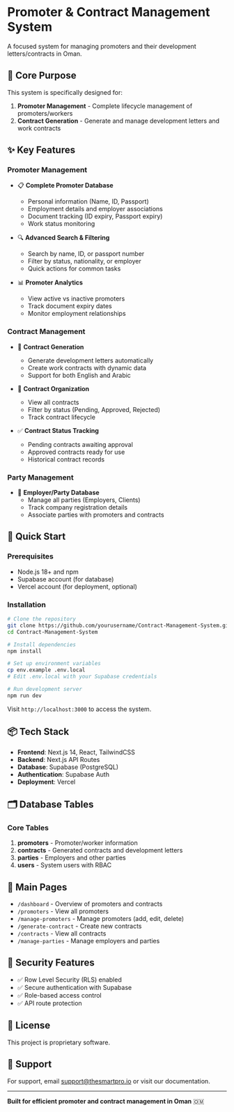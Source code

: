 # Promoter & Contract Management System

A focused system for managing promoters and their development letters/contracts in Oman.

## 🎯 Core Purpose

This system is specifically designed for:

1. **Promoter Management** - Complete lifecycle management of promoters/workers
2. **Contract Generation** - Generate and manage development letters and work contracts

## ✨ Key Features

### Promoter Management

- 📋 **Complete Promoter Database**
  - Personal information (Name, ID, Passport)
  - Employment details and employer associations
  - Document tracking (ID expiry, Passport expiry)
  - Work status monitoring

- 🔍 **Advanced Search & Filtering**
  - Search by name, ID, or passport number
  - Filter by status, nationality, or employer
  - Quick actions for common tasks

- 📊 **Promoter Analytics**
  - View active vs inactive promoters
  - Track document expiry dates
  - Monitor employment relationships

### Contract Management

- 📝 **Contract Generation**
  - Generate development letters automatically
  - Create work contracts with dynamic data
  - Support for both English and Arabic

- 📂 **Contract Organization**
  - View all contracts
  - Filter by status (Pending, Approved, Rejected)
  - Track contract lifecycle

- ✅ **Contract Status Tracking**
  - Pending contracts awaiting approval
  - Approved contracts ready for use
  - Historical contract records

### Party Management

- 🏢 **Employer/Party Database**
  - Manage all parties (Employers, Clients)
  - Track company registration details
  - Associate parties with promoters and contracts

## 🚀 Quick Start

### Prerequisites

- Node.js 18+ and npm
- Supabase account (for database)
- Vercel account (for deployment, optional)

### Installation

```bash
# Clone the repository
git clone https://github.com/yourusername/Contract-Management-System.git
cd Contract-Management-System

# Install dependencies
npm install

# Set up environment variables
cp env.example .env.local
# Edit .env.local with your Supabase credentials

# Run development server
npm run dev
```

Visit `http://localhost:3000` to access the system.

## 📦 Tech Stack

- **Frontend**: Next.js 14, React, TailwindCSS
- **Backend**: Next.js API Routes
- **Database**: Supabase (PostgreSQL)
- **Authentication**: Supabase Auth
- **Deployment**: Vercel

## 🗂️ Database Tables

### Core Tables

1. **promoters** - Promoter/worker information
2. **contracts** - Generated contracts and development letters
3. **parties** - Employers and other parties
4. **users** - System users with RBAC

## 📱 Main Pages

- `/dashboard` - Overview of promoters and contracts
- `/promoters` - View all promoters
- `/manage-promoters` - Manage promoters (add, edit, delete)
- `/generate-contract` - Create new contracts
- `/contracts` - View all contracts
- `/manage-parties` - Manage employers and parties

## 🔐 Security Features

- ✅ Row Level Security (RLS) enabled
- ✅ Secure authentication with Supabase
- ✅ Role-based access control
- ✅ API route protection

## 📄 License

This project is proprietary software.

## 🤝 Support

For support, email support@thesmartpro.io or visit our documentation.

---

**Built for efficient promoter and contract management in Oman** 🇴🇲
